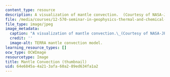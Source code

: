 ```yaml
---
content_type: resource
description: A visualization of mantle convection.  (Courtesy of NASA-JPL.)
file: /media/courses/12-570-seminar-in-geophysics-thermal-and-chemical-evolution-of-the-earth-spring-2005/64e6845a4a213afa60a289ed634fa1a2_12-570s05-th.jpg
file_type: image/jpeg
image_metadata:
  caption: "A visualization of mantle convection.\_(Courtesy of NASA-JPL.)"
  credit: ''
  image-alt: TERRA mantle convection model.
learning_resource_types: []
ocw_type: OCWImage
resourcetype: Image
title: Mantle Convection (thumbnail)
uid: 64e6845a-4a21-3afa-60a2-89ed634fa1a2
---
```

